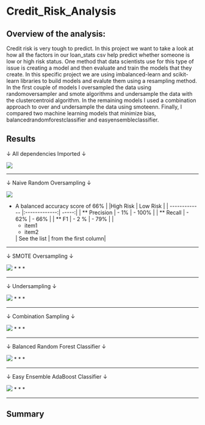 # Credit_Risk_Analysis

## Overview of the analysis:


Credit risk is very tough to predict. In this project we want to take a look at how all the factors in our loan_stats csv help predict whether someone is low or high risk status. One method that data scientists use for this type of issue is creating a model and then evaluate and train the models that they create. In this specific project we are using imbalanced-learn and scikit-learn libraries to build models and evalute them using a resampling method. In the first couple of models I oversampled the data using randomoversampler and smote algorithms and undersample the data with the clustercentroid algorithm. In the remaining models I used a combination approach to over and undersample the data using smoteenn. Finally, I compared two machine learning models that minimize bias, balancedrandomforestclassifier and easyensembleclassifier.

## Results

 &#8595; All dependencies Imported &#8595;
 
![](https://github.com/Mikeblanchard/Credit_Risk_Analysis/blob/main/Resources/Machine_1.png)
***

&#8595; Naive Random Oversampling &#8595;

![](https://github.com/Mikeblanchard/Credit_Risk_Analysis/blob/main/Resources/Machine_NAIVE_RANDOM_OVERSAMPLING_2.png)
* A balanced accuracy score of 66%
|               |High Risk      | Low Risk  |
| ------------- |:-------------:| -----:|
| ** Precision  | - 1%          | - 100% |
| ** Recall     | - 62%         | - 66% |
| ** F1         | - 2 %         | - 79%  |
| <ul><li>item1</li><li>item2</li></ul>| See the list | from the first column|
***

&#8595; SMOTE Oversampling &#8595;

![](https://github.com/Mikeblanchard/Credit_Risk_Analysis/blob/main/Resources/Machine_SMOTE_OVERSAMPLING_3.png)
*
*
*
***

&#8595; Undersampling &#8595;

![](https://github.com/Mikeblanchard/Credit_Risk_Analysis/blob/main/Resources/Machine_UNDERSAMPLING_4.png)
*
*
*
***

&#8595; Combination Sampling &#8595;

![](https://github.com/Mikeblanchard/Credit_Risk_Analysis/blob/main/Resources/Machine_COMBINATION_SAMPLING_5.png)
*
*
*
***

&#8595; Balanced Random Forest Classifier &#8595;

![](https://github.com/Mikeblanchard/Credit_Risk_Analysis/blob/main/Resources/Machine_BALANCED_RANDOM_FOREST_CLASSIFIER_5.png)
*
*
*
***

&#8595; Easy Ensemble AdaBoost Classifier &#8595;

![](https://github.com/Mikeblanchard/Credit_Risk_Analysis/blob/main/Resources/Machine_EASY_ENSEMBLE_ADABOOST_CLASSIFIER_6.png)
*
*
*
***

## Summary
